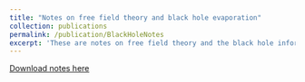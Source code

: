 ```yaml
---
title: "Notes on free field theory and black hole evaporation"
collection: publications
permalink: /publication/BlackHoleNotes
excerpt: 'These are notes on free field theory and the black hole information problem that were compiled at the end of my summer at the Center for Theoretical Physics at MIT. They are designed to provide a succinct but detailed introduction to this issue that should be accessible to anyone with some background in quantum mechanics and general relativity.'
---
```


[Download notes here](cmlevy.github.io/files/BlackHoleNotes.pdf)
